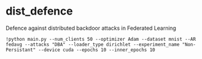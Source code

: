 # dist_defence
Defence against distributed backdoor attacks in Federated Learning

```
!python main.py --num_clients 50 --optimizer Adam --dataset mnist --AR fedavg --attacks "DBA" --loader_type dirichlet --experiment_name "Non-Persistant" --device cuda --epochs 10 --inner_epochs 10
```
